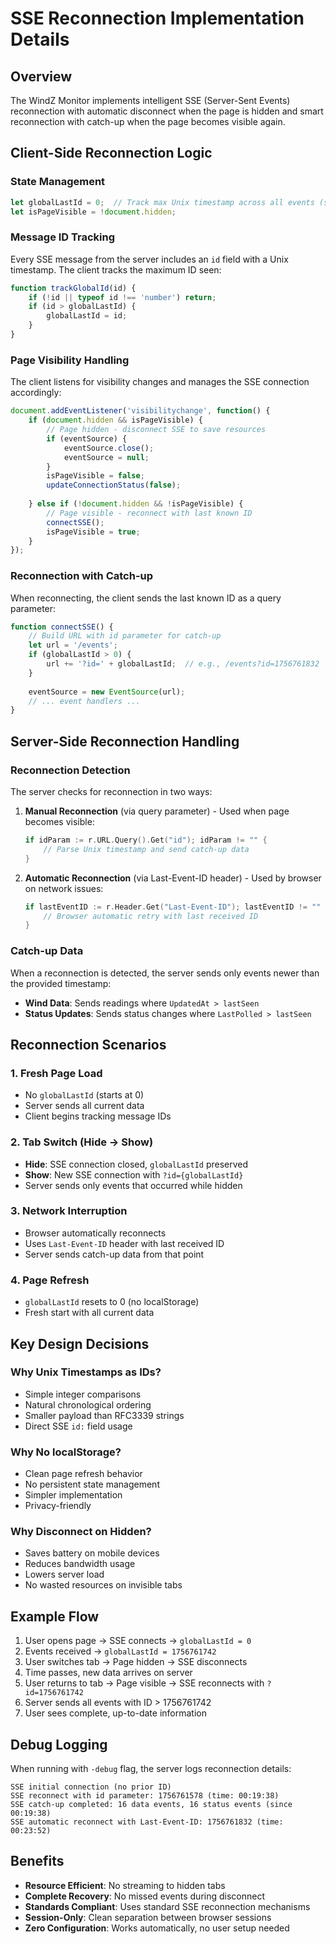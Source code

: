 # SSE Reconnection Implementation Details

## Overview
The WindZ Monitor implements intelligent SSE (Server-Sent Events) reconnection with automatic disconnect when the page is hidden and smart reconnection with catch-up when the page becomes visible again.

## Client-Side Reconnection Logic

### State Management
```javascript
let globalLastId = 0;  // Track max Unix timestamp across all events (session-only)
let isPageVisible = !document.hidden;
```

### Message ID Tracking
Every SSE message from the server includes an `id` field with a Unix timestamp. The client tracks the maximum ID seen:

```javascript
function trackGlobalId(id) {
    if (!id || typeof id !== 'number') return;
    if (id > globalLastId) {
        globalLastId = id;
    }
}
```

### Page Visibility Handling
The client listens for visibility changes and manages the SSE connection accordingly:

```javascript
document.addEventListener('visibilitychange', function() {
    if (document.hidden && isPageVisible) {
        // Page hidden - disconnect SSE to save resources
        if (eventSource) {
            eventSource.close();
            eventSource = null;
        }
        isPageVisible = false;
        updateConnectionStatus(false);
        
    } else if (!document.hidden && !isPageVisible) {
        // Page visible - reconnect with last known ID
        connectSSE();
        isPageVisible = true;
    }
});
```

### Reconnection with Catch-up
When reconnecting, the client sends the last known ID as a query parameter:

```javascript
function connectSSE() {
    // Build URL with id parameter for catch-up
    let url = '/events';
    if (globalLastId > 0) {
        url += '?id=' + globalLastId;  // e.g., /events?id=1756761832
    }
    
    eventSource = new EventSource(url);
    // ... event handlers ...
}
```

## Server-Side Reconnection Handling

### Reconnection Detection
The server checks for reconnection in two ways:

1. **Manual Reconnection** (via query parameter) - Used when page becomes visible:
   ```go
   if idParam := r.URL.Query().Get("id"); idParam != "" {
       // Parse Unix timestamp and send catch-up data
   }
   ```

2. **Automatic Reconnection** (via Last-Event-ID header) - Used by browser on network issues:
   ```go
   if lastEventID := r.Header.Get("Last-Event-ID"); lastEventID != "" {
       // Browser automatic retry with last received ID
   }
   ```

### Catch-up Data
When a reconnection is detected, the server sends only events newer than the provided timestamp:

- **Wind Data**: Sends readings where `UpdatedAt > lastSeen`
- **Status Updates**: Sends status changes where `LastPolled > lastSeen`

## Reconnection Scenarios

### 1. Fresh Page Load
- No `globalLastId` (starts at 0)
- Server sends all current data
- Client begins tracking message IDs

### 2. Tab Switch (Hide → Show)
- **Hide**: SSE connection closed, `globalLastId` preserved
- **Show**: New SSE connection with `?id={globalLastId}`
- Server sends only events that occurred while hidden

### 3. Network Interruption
- Browser automatically reconnects
- Uses `Last-Event-ID` header with last received ID
- Server sends catch-up data from that point

### 4. Page Refresh
- `globalLastId` resets to 0 (no localStorage)
- Fresh start with all current data

## Key Design Decisions

### Why Unix Timestamps as IDs?
- Simple integer comparisons
- Natural chronological ordering
- Smaller payload than RFC3339 strings
- Direct SSE `id:` field usage

### Why No localStorage?
- Clean page refresh behavior
- No persistent state management
- Simpler implementation
- Privacy-friendly

### Why Disconnect on Hidden?
- Saves battery on mobile devices
- Reduces bandwidth usage
- Lowers server load
- No wasted resources on invisible tabs

## Example Flow

1. User opens page → SSE connects → `globalLastId = 0`
2. Events received → `globalLastId = 1756761742`
3. User switches tab → Page hidden → SSE disconnects
4. Time passes, new data arrives on server
5. User returns to tab → Page visible → SSE reconnects with `?id=1756761742`
6. Server sends all events with ID > 1756761742
7. User sees complete, up-to-date information

## Debug Logging

When running with `-debug` flag, the server logs reconnection details:

```
SSE initial connection (no prior ID)
SSE reconnect with id parameter: 1756761578 (time: 00:19:38)
SSE catch-up completed: 16 data events, 16 status events (since 00:19:38)
SSE automatic reconnect with Last-Event-ID: 1756761832 (time: 00:23:52)
```

## Benefits

- **Resource Efficient**: No streaming to hidden tabs
- **Complete Recovery**: No missed events during disconnect
- **Standards Compliant**: Uses standard SSE reconnection mechanisms
- **Session-Only**: Clean separation between browser sessions
- **Zero Configuration**: Works automatically, no user setup needed